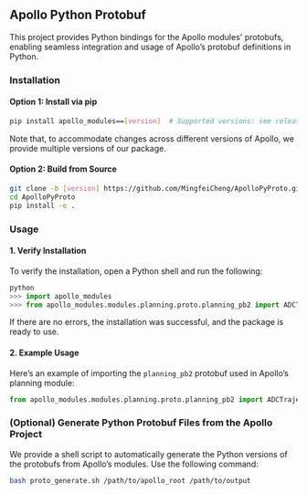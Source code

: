 ## Apollo Python Protobuf

This project provides Python bindings for the Apollo modules' protobufs, enabling seamless integration and usage of Apollo’s protobuf definitions in Python.

### Installation

#### Option 1: Install via pip
```bash
pip install apollo_modules==[version]  # Supported versions: see release https://pypi.org/manage/project/apollo-modules/releases/
```
Note that, to accommodate changes across different versions of Apollo, we provide multiple versions of our package.

#### Option 2: Build from Source
```bash
git clone -b [version] https://github.com/MingfeiCheng/ApolloPyProto.git
cd ApolloPyProto
pip install -e .
```

### Usage

#### 1. Verify Installation
To verify the installation, open a Python shell and run the following:
```python
python
>>> import apollo_modules
>>> from apollo_modules.modules.planning.proto.planning_pb2 import ADCTrajectory
```
If there are no errors, the installation was successful, and the package is ready to use.

#### 2. Example Usage
Here’s an example of importing the `planning_pb2` protobuf used in Apollo’s planning module:
```python
from apollo_modules.modules.planning.proto.planning_pb2 import ADCTrajectory
```

### (Optional) Generate Python Protobuf Files from the Apollo Project
We provide a shell script to automatically generate the Python versions of the protobufs from Apollo’s modules. Use the following command:

```bash
bash proto_generate.sh /path/to/apollo_root /path/to/output
```